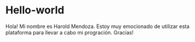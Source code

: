 # Hello-world

Hola! Mi nombre es Harold Mendoza. Estoy muy emocionado de utilizar esta plataforma para llevar a cabo mi progración. Gracias!

